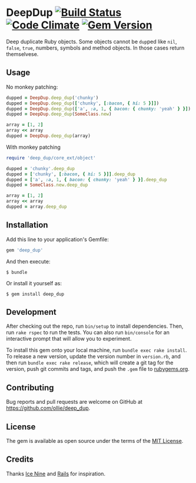 # DeepDup [![Build Status](https://img.shields.io/travis/ollie/deep_dup/master.svg)](https://travis-ci.org/ollie/deep_dup) [![Code Climate](https://img.shields.io/codeclimate/github/ollie/deep_dup.svg)](https://codeclimate.com/github/ollie/deep_dup) [![Gem Version](https://img.shields.io/gem/v/deep_dup.svg)](https://rubygems.org/gems/deep_dup)

Deep duplicate Ruby objects. Some objects cannot be `dup`ped like `nil`,
`false`, `true`, numbers, symbols and method objects. In those cases
return themselvese.

## Usage

No monkey patching:

```ruby
dupped = DeepDup.deep_dup('chunky')
dupped = DeepDup.deep_dup(['chunky', [:bacon, { hi: 5 }]])
dupped = DeepDup.deep_dup(['a', :a, 1, { bacon: { chunky: 'yeah' } }])
dupped = DeepDup.deep_dup(SomeClass.new)

array = [1, 2]
array << array
dupped = DeepDup.deep_dup(array)
```

With monkey patching

```ruby
require 'deep_dup/core_ext/object'

dupped = 'chunky'.deep_dup
dupped = ['chunky', [:bacon, { hi: 5 }]].deep_dup
dupped = ['a', :a, 1, { bacon: { chunky: 'yeah' } }].deep_dup
dupped = SomeClass.new.deep_dup

array = [1, 2]
array << array
dupped = array.deep_dup
```
## Installation

Add this line to your application's Gemfile:

```ruby
gem 'deep_dup'
```

And then execute:

    $ bundle

Or install it yourself as:

    $ gem install deep_dup

## Development

After checking out the repo, run `bin/setup` to install dependencies. Then, run `rake rspec` to run the tests. You can also run `bin/console` for an interactive prompt that will allow you to experiment.

To install this gem onto your local machine, run `bundle exec rake install`. To release a new version, update the version number in `version.rb`, and then run `bundle exec rake release`, which will create a git tag for the version, push git commits and tags, and push the `.gem` file to [rubygems.org](https://rubygems.org).

## Contributing

Bug reports and pull requests are welcome on GitHub at https://github.com/ollie/deep_dup.

## License

The gem is available as open source under the terms of the [MIT License](http://opensource.org/licenses/MIT).

## Credits

Thanks [Ice Nine](https://github.com/dkubb/ice_nine) and [Rails](https://github.com/rails/rails/blob/master/activesupport/lib/active_support/core_ext/object/duplicable.rb) for inspiration.
